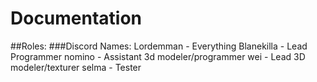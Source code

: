 # Documentation

##Roles:
  ###Discord Names:
    Lordemman - Everything
    Blanekilla - Lead Programmer
    nomino - Assistant 3d modeler/programmer
    wei - Lead 3D modeler/texturer
    selma - Tester
